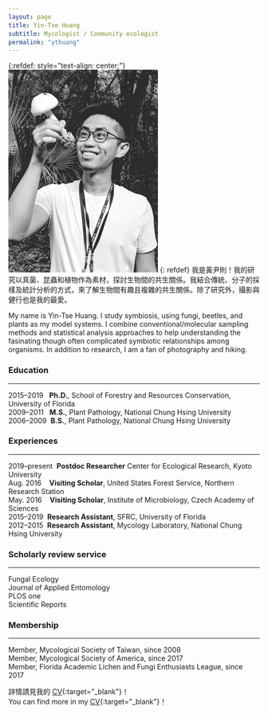 ```yaml
---
layout: page
title: Yin-Tse Huang
subtitle: Mycologist / Community ecologist
permalink: "ythuang"
---
```

{:refdef: style="text-align: center;"}
![](assets/img/people/MeintheField_300px.png)
{: refdef}
我是黃尹則！我的研究以真菌、昆蟲和植物作為素材，探討生物間的共生關係。我結合傳統、分子的採樣及統計分析的方式，來了解生物間有趣且複雜的共生關係。除了研究外，攝影與健行也是我的最愛。<br>

My name is Yin-Tse Huang. I study symbiosis, using fungi, beetles, and plants as my model systems. I combine conventional/molecular sampling methods and statistical analysis approaches to help understanding the fasinating though often complicated symbiotic relationships among organisms. In addition to research, I am a fan of photography and hiking.

### Education

______

2015–2019&nbsp;&nbsp;&nbsp;**Ph.D.**, School of Forestry and Resources Conservation, University of Florida<br>
2009–2011&nbsp;&nbsp;&nbsp;**M.S.**, Plant Pathology, National Chung Hsing University<br>
2006–2009&nbsp;&nbsp;**B.S.**, Plant Pathology, National Chung Hsing University<br>

### Experiences

______

2019–present&nbsp;&nbsp;**Postdoc Researcher** Center for Ecological Research, Kyoto University<br>
Aug. 2016&nbsp;&nbsp;&nbsp;&nbsp;**Visiting Scholar**, United States Forest Service, Northern Research Station<br>
May. 2016&nbsp;&nbsp;&nbsp;&nbsp;**Visiting Scholar**, Institute of Microbiology, Czech Academy of Sciences<br>
2015–2019&nbsp;&nbsp;**Research Assistant**, SFRC, University of Florida<br>
2012–2015&nbsp;&nbsp;**Research Assistant**, Mycology Laboratory, National Chung Hsing University

### Scholarly review service

_______

Fungal Ecology<br>
Journal of Applied Entomology<br>
PLOS one<br>
Scientific Reports

### Membership

_______

Member, Mycological Society of Taiwan, since 2008<br>
Member, Mycological Society of America, since 2017<br>
Member, Florida Academic Lichen and Fungi Enthusiasts League, since 2017

詳情請見我的 [CV](https://drive.google.com/file/d/1BXsZToKfrGR33RbTaPG8RxzJDiH401pt/view?usp=sharing){:target="_blank"}！<br> 
You can find more in my [CV](https://drive.google.com/file/d/1BXsZToKfrGR33RbTaPG8RxzJDiH401pt/view?usp=sharing){:target="_blank"}！
